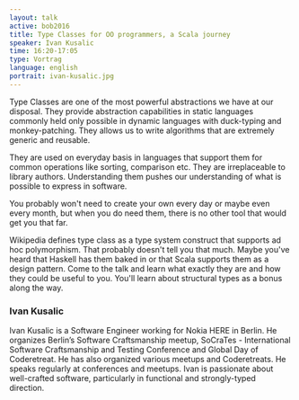 ```yaml
---
layout: talk
active: bob2016
title: Type Classes for OO programmers, a Scala journey
speaker: Ivan Kusalic
time: 16:20-17:05
type: Vortrag
language: english
portrait: ivan-kusalic.jpg
---
```


Type Classes are one of the most powerful abstractions we have at our
disposal. They provide abstraction capabilities in static languages
commonly held only possible in dynamic languages with duck-typing and
monkey-patching. They allows us to write algorithms that are extremely
generic and reusable.

They are used on everyday basis in languages that support them for
common operations like sorting, comparison etc. They are irreplaceable
to library authors. Understanding them pushes our understanding of
what is possible to express in software.

You probably won't need to create your own every day or maybe even
every month, but when you do need them, there is no other tool that
would get you that far.

Wikipedia defines type class as a type system construct that supports
ad hoc polymorphism. That probably doesn't tell you that much. Maybe
you've heard that Haskell has them baked in or that Scala supports
them as a design pattern. Come to the talk and learn what exactly they
are and how they could be useful to you. You'll learn about structural
types as a bonus along the way.

### Ivan Kusalic

Ivan Kusalic is a Software Engineer working for Nokia HERE in
Berlin. He organizes Berlin’s Software Craftsmanship meetup,
SoCraTes - International Software Craftsmanship and Testing Conference
and Global Day of Coderetreat. He has also organized various meetups
and Coderetreats. He speaks regularly at conferences and meetups. Ivan
is passionate about well-crafted software, particularly in functional
and strongly-typed direction.
